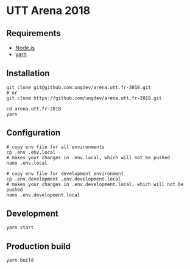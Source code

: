 # UTT Arena 2018

## Requirements

* [Node.js](https://nodejs.org/)
* [yarn](https://yarnpkg.com/)

## Installation

```
git clone git@github.com:ungdev/arena.utt.fr-2018.git
# or
git clone https://github.com/ungdev/arena.utt.fr-2018.git

cd arena.utt.fr-2018
yarn
```

## Configuration

```
# copy env file for all environments
cp .env .env.local
# makes your changes in .env.local, which will not be pushed
nano .env.local

# copy env file for development environment
cp .env.development .env.development.local
# makes your changes in .env.development.local, which will not be pushed
nano .env.development.local
```

## Development

```
yarn start
```

## Production build

```
yarn build
```
